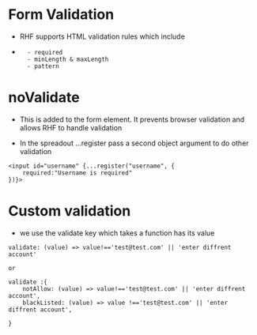 # Form Validation

- RHF supports HTML validation rules which include
-       - required
        - minLength & maxLength
        - pattern

# noValidate

- This is added to the form element. It prevents browser validation and allows RHF to handle validation

- In the spreadout ...register pass a second object argument to do other validation

```
<input id="username" {...register("username", {
    required:"Username is required"
})}>
```

# Custom validation

- we use the validate key which takes a function has its value

```
validate: (value) => value!=='test@test.com' || 'enter diffrent account'

or

validate :{
    notAllow: (value) => value!=='test@test.com' || 'enter diffrent account',
    blackListed: (value) => value !=='test@test.com' || 'enter diffrent account',

}
```

